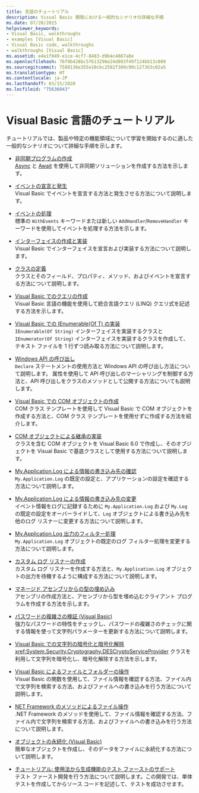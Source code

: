 ```yaml
---
title: 言語のチュートリアル
description: Visual Basic 開発における一般的なシナリオの詳細な手順
ms.date: 07/20/2015
helpviewer_keywords:
- Visual Basic, walkthroughs
- examples [Visual Basic]
- Visual Basic code, walkthroughs
- walkthroughs [Visual Basic]
ms.assetid: e4e1f849-e1ce-4cf7-8483-d9b4c4887a8e
ms.openlocfilehash: 76f9b428bc5f613296e24d893f49f124bb13c089
ms.sourcegitcommit: 7588136e355e10cbc2582f389c90c127363c02a5
ms.translationtype: HT
ms.contentlocale: ja-JP
ms.lasthandoff: 03/15/2020
ms.locfileid: "75636043"
---
```

# <a name="visual-basic-language-walkthroughs"></a>Visual Basic 言語のチュートリアル

チュートリアルでは、製品や特定の機能領域について学習を開始するのに適した一般的なシナリオについて詳細な手順を示します。

- [非同期プログラムの作成](./programming-guide/concepts/async/walkthrough-accessing-the-web-by-using-async-and-await.md)  
 [Async](language-reference/modifiers/async.md) と [Await](language-reference/operators/await-operator.md) を使用して非同期ソリューションを作成する方法を示します。

- [イベントの宣言と発生](programming-guide/language-features/events/walkthrough-declaring-and-raising-events.md)  
 Visual Basic でイベントを宣言する方法と発生させる方法について説明します。

- [イベントの処理](programming-guide/language-features/events/walkthrough-handling-events.md)  
 標準の `WithEvents` キーワードまたは新しい `AddHandler`/`RemoveHandler` キーワードを使用してイベントを処理する方法を示します。

- [インターフェイスの作成と実装](programming-guide/language-features/interfaces/walkthrough-creating-and-implementing-interfaces.md)  
 Visual Basic でインターフェイスを宣言および実装する方法について説明します。

- [クラスの定義](programming-guide/language-features/objects-and-classes/walkthrough-defining-classes.md)  
 クラスとそのフィールド、プロパティ、メソッド、およびイベントを宣言する方法について説明します。

- [Visual Basic でのクエリの作成](programming-guide/concepts/linq/walkthrough-writing-queries.md)  
 Visual Basic 言語の機能を使用して統合言語クエリ (LINQ) クエリ式を記述する方法を示します。

- [Visual Basic での IEnumerable(Of T) の実装](programming-guide/language-features/control-flow/walkthrough-implementing-ienumerable-of-t.md)  
 `IEnumerable(Of String)` インターフェイスを実装するクラスと `IEnumerator(Of String)` インターフェイスを実装するクラスを作成して、テキスト ファイルを 1 行ずつ読み取る方法について説明します。

- [Windows API の呼び出し](programming-guide/com-interop/walkthrough-calling-windows-apis.md)  
 `Declare` ステートメントの使用方法と Windows API の呼び出し方法について説明します。 属性を使用して API 呼び出しのマーシャリングを制御する方法と、API 呼び出しをクラスのメソッドとして公開する方法についても説明します。

- [Visual Basic での COM オブジェクトの作成](programming-guide/com-interop/walkthrough-creating-com-objects.md)  
 COM クラス テンプレートを使用して Visual Basic で COM オブジェクトを作成する方法と、COM クラス テンプレートを使用せずに作成する方法を紹介します。

- [COM オブジェクトによる継承の実装](programming-guide/com-interop/walkthrough-implementing-inheritance-with-com-objects.md)  
 クラスを含む COM オブジェクトを Visual Basic 6.0 で作成し、そのオブジェクトを Visual Basic で基底クラスとして使用する方法について説明します。

- [My.Application.Log による情報の書き込み先の確認](developing-apps/programming/log-info/walkthrough-determining-where-my-application-log-writes-information.md)  
 `My.Application.Log` の既定の設定と、アプリケーションの設定を確認する方法について説明します。

- [My.Application.Log による情報の書き込み先の変更](developing-apps/programming/log-info/walkthrough-changing-where-my-application-log-writes-information.md)  
 イベント情報をログに記録するために `My.Application.Log` および `My.Log` の既定の設定をオーバーライドして、`Log` オブジェクトによる書き込み先を他のログ リスナーに変更する方法について説明します。

- [My.Application.Log 出力のフィルター処理](developing-apps/programming/log-info/walkthrough-filtering-my-application-log-output.md)  
 `My.Application.Log` オブジェクトの既定のログ フィルター処理を変更する方法について説明します。

- [カスタム ログ リスナーの作成](developing-apps/programming/log-info/walkthrough-creating-custom-log-listeners.md)  
 カスタム ログ リスナーを作成する方法と、`My.Application.Log` オブジェクトの出力を待機するように構成する方法について説明します。

- [マネージド アセンブリからの型の埋め込み](../standard/assembly/embed-types-visual-studio.md)  
 アセンブリの作成方法と、アセンブリから型を埋め込むクライアント プログラムを作成する方法を示します。

- [パスワードの複雑さの検証 (Visual Basic)](programming-guide/language-features/strings/walkthrough-validating-that-passwords-are-complex.md)  
 強力なパスワードの特性をチェックし、パスワードの複雑さのチェックに関する情報を使って文字列パラメーターを更新する方法について説明します。

- [Visual Basic での文字列の暗号化と暗号化解除](programming-guide/language-features/strings/walkthrough-encrypting-and-decrypting-strings.md)  
 <xref:System.Security.Cryptography.DESCryptoServiceProvider> クラスを利用して文字列を暗号化し、暗号化解除する方法を示します。

- [Visual Basic によるファイルとフォルダーの操作](developing-apps/programming/drives-directories-files/walkthrough-manipulating-files-and-directories.md)  
 Visual Basic の関数を使用して、ファイル情報を確認する方法、ファイル内で文字列を検索する方法、およびファイルへの書き込みを行う方法について説明します。

- [NET Framework のメソッドによるファイル操作](developing-apps/programming/drives-directories-files/walkthrough-manipulating-files-by-using-net-framework-methods.md)  
 .NET Framework のメソッドを使用して、ファイル情報を確認する方法、ファイル内で文字列を検索する方法、およびファイルへの書き込みを行う方法について説明します。

- [オブジェクトの永続化 (Visual Basic)](programming-guide/concepts/serialization/walkthrough-persisting-an-object-in-visual-studio.md)  
 簡単なオブジェクトを作成し、そのデータをファイルに永続化する方法について説明します。

- [チュートリアル: 使用法から生成機能のテスト ファーストのサポート](/visualstudio/ide/walkthrough-test-first-support-with-the-generate-from-usage-feature)  
 テスト ファースト開発を行う方法について説明します。この開発では、単体テストを作成してからソース コードを記述して、テストを成功させます。
